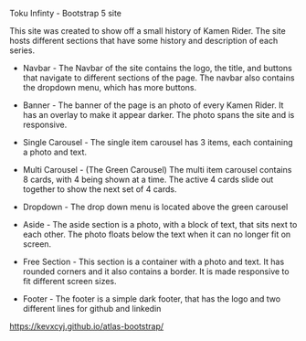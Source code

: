 Toku Infinty - Bootstrap 5 site


This site was created to show off a small history of Kamen Rider. The site hosts different sections that have some history and description of each series.


- Navbar -
 The Navbar of the site contains the logo, the title, and buttons that navigate to different sections of the page. The navbar also contains the dropdown menu, which has more buttons.


- Banner -
The banner of the page is an photo of every Kamen Rider. It has an overlay to make it appear darker. The photo spans the site and is responsive.


- Single Carousel -
The single item carousel has 3 items, each containing a photo and text.


- Multi Carousel - (The Green Carousel)
The multi item carousel contains 8 cards, with 4 being shown at a time. The active 4 cards slide out together to show the next set of 4 cards.


- Dropdown -
The drop down menu is located above the green carousel


- Aside -
The aside section is a photo, with a block of text, that sits next to each other. The photo floats below the text when it can no longer fit on screen.


- Free Section - 
This section is a container with a photo and text. It has rounded corners and it also contains a border. It is made responsive to fit different screen sizes.

- Footer -
The footer is a simple dark footer, that has the logo and two different lines for github and linkedin

https://kevxcyj.github.io/atlas-bootstrap/
